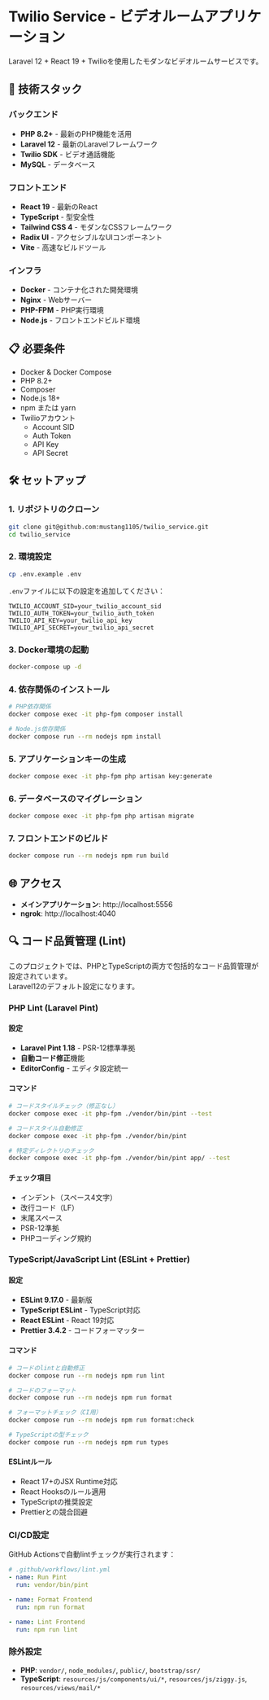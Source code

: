 # Twilio Service - ビデオルームアプリケーション

Laravel 12 + React 19 + Twilioを使用したモダンなビデオルームサービスです。

## 🚀 技術スタック

### バックエンド
- **PHP 8.2+** - 最新のPHP機能を活用
- **Laravel 12** - 最新のLaravelフレームワーク
- **Twilio SDK** - ビデオ通話機能
- **MySQL** - データベース

### フロントエンド
- **React 19** - 最新のReact
- **TypeScript** - 型安全性
- **Tailwind CSS 4** - モダンなCSSフレームワーク
- **Radix UI** - アクセシブルなUIコンポーネント
- **Vite** - 高速なビルドツール

### インフラ
- **Docker** - コンテナ化された開発環境
- **Nginx** - Webサーバー
- **PHP-FPM** - PHP実行環境
- **Node.js** - フロントエンドビルド環境

## 📋 必要条件

- Docker & Docker Compose
- PHP 8.2+
- Composer
- Node.js 18+
- npm または yarn
- Twilioアカウント
  - Account SID
  - Auth Token
  - API Key
  - API Secret

## 🛠️ セットアップ

### 1. リポジトリのクローン
```bash
git clone git@github.com:mustang1105/twilio_service.git
cd twilio_service
```

### 2. 環境設定
```bash
cp .env.example .env
```

`.env`ファイルに以下の設定を追加してください：
```env
TWILIO_ACCOUNT_SID=your_twilio_account_sid
TWILIO_AUTH_TOKEN=your_twilio_auth_token
TWILIO_API_KEY=your_twilio_api_key
TWILIO_API_SECRET=your_twilio_api_secret
```

### 3. Docker環境の起動
```bash
docker-compose up -d
```

### 4. 依存関係のインストール
```bash
# PHP依存関係
docker compose exec -it php-fpm composer install

# Node.js依存関係
docker compose run --rm nodejs npm install
```

### 5. アプリケーションキーの生成
```bash
docker compose exec -it php-fpm php artisan key:generate
```

### 6. データベースのマイグレーション
```bash
docker compose exec -it php-fpm php artisan migrate
```

### 7. フロントエンドのビルド
```bash
docker compose run --rm nodejs npm run build
```

## 🌐 アクセス

- **メインアプリケーション**: http://localhost:5556
- **ngrok**: http://localhost:4040

## 🔍 コード品質管理 (Lint)

このプロジェクトでは、PHPとTypeScriptの両方で包括的なコード品質管理が設定されています。<br>
Laravel12のデフォルト設定になります。

### **PHP Lint (Laravel Pint)**

#### **設定**
- **Laravel Pint 1.18** - PSR-12標準準拠
- **自動コード修正**機能
- **EditorConfig** - エディタ設定統一

#### **コマンド**
```bash
# コードスタイルチェック（修正なし）
docker compose exec -it php-fpm ./vendor/bin/pint --test

# コードスタイル自動修正
docker compose exec -it php-fpm ./vendor/bin/pint

# 特定ディレクトリのチェック
docker compose exec -it php-fpm ./vendor/bin/pint app/ --test
```

#### **チェック項目**
- インデント（スペース4文字）
- 改行コード（LF）
- 末尾スペース
- PSR-12準拠
- PHPコーディング規約

### **TypeScript/JavaScript Lint (ESLint + Prettier)**

#### **設定**
- **ESLint 9.17.0** - 最新版
- **TypeScript ESLint** - TypeScript対応
- **React ESLint** - React 19対応
- **Prettier 3.4.2** - コードフォーマッター

#### **コマンド**
```bash
# コードのlintと自動修正
docker compose run --rm nodejs npm run lint

# コードのフォーマット
docker compose run --rm nodejs npm run format

# フォーマットチェック（CI用）
docker compose run --rm nodejs npm run format:check

# TypeScriptの型チェック
docker compose run --rm nodejs npm run types
```

#### **ESLintルール**
- React 17+のJSX Runtime対応
- React Hooksのルール適用
- TypeScriptの推奨設定
- Prettierとの競合回避

### **CI/CD設定**

GitHub Actionsで自動lintチェックが実行されます：

```yaml
# .github/workflows/lint.yml
- name: Run Pint
  run: vendor/bin/pint

- name: Format Frontend
  run: npm run format

- name: Lint Frontend
  run: npm run lint
```

### **除外設定**

- **PHP**: `vendor/`, `node_modules/`, `public/`, `bootstrap/ssr/`
- **TypeScript**: `resources/js/components/ui/*`, `resources/js/ziggy.js`, `resources/views/mail/*`
